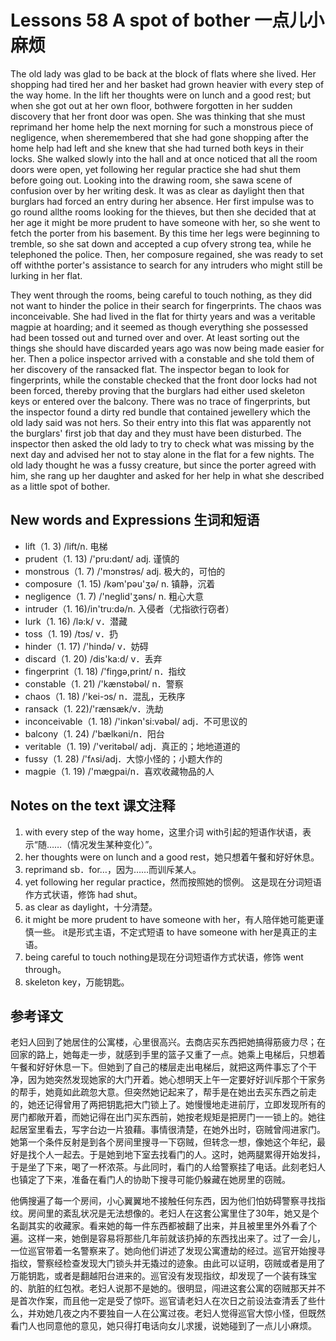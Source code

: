 # Lessons 58 A spot of bother 一点儿小麻烦
The old lady was glad to be back at the block of flats where she lived. Her shopping had tired her and her basket had grown heavier with every step of the way home. In the lift her thoughts were on lunch and a good rest; but when she got out at her own floor, bothwere forgotten in her sudden discovery that her front door was open. She was thinking that she must reprimand her home help the next morning for such a monstrous piece of negligence, when sheremembered that she had gone shopping after the home help had left and she knew that she had turned both keys in their locks. She walked slowly into the hall and at once noticed that all the room doors were open, yet following her regular practice she had shut them before going out. Looking into the drawing room, she sawa scene of confusion over by her writing desk. It was as clear as daylight then that burglars had forced an entry during her absence. Her first impulse was to go round allthe rooms looking for the thieves, but then she decided that at her age it might be more prudent to have someone with her, so she went to fetch the porter from his basement. By this time her legs were beginning to tremble, so she sat down and accepted a cup ofvery strong tea, while he telephoned the police. Then, her composure regained, she was ready to set off withthe porter's assistance to search for any intruders who might still be lurking in her flat.

They went through the rooms, being careful to touch nothing, as they did not want to hinder the police in their search for fingerprints. The chaos was inconceivable. She had lived in the flat for thirty years and was a veritable magpie at hoarding; and it seemed as though everything she possessed had been tossed out and turned over and over. At least sorting out the things she should have discarded years ago was now being made easier for her. Then a police inspector arrived with a constable and she told them of her discovery of the ransacked flat. The inspector began to look for fingerprints, while the constable checked that the front door locks had not been forced, thereby proving that the burglars had either used skeleton keys or entered over the balcony. There was no trace of fingerprints, but the inspector found a dirty red bundle that contained jewellery which the old lady said was not hers. So their entry into this flat was apparently not the burglars' first job that day and they must have been disturbed. The inspector then asked the old lady to try to check what was missing by the next day and advised her not to stay alone in the flat for a few nights. The old lady thought he was a fussy creature, but since the porter agreed with him, she rang up her daughter and asked for her help in what she described as a little spot of bother.

## New words and Expressions 生词和短语

* lift（1. 3) /lift/n. 电梯
* prudent（1. 13) /'pru:dənt/ adj. 谨慎的
* monstrous（1. 7) /'mɔnstrəs/ adj. 极大的，可怕的
* composure（1. 15) /kəm'pəu'ʒə/ n. 镇静，沉着
* negligence（1. 7) /'neglid'ʒəns/ n. 粗心大意
* intruder（1. 16)/in'tru:də/n. 入侵者（尤指欲行窃者）
* lurk（1. 16) /lə:k/ v．潜藏
* toss（1. 19) /tɔs/ v．扔
* hinder（1. 17) /'hində/ v．妨碍
* discard（1. 20) /dis'ka:d/ v．丢弃
* fingerprint（1. 18) /'fiŋgə,print/ n．指纹
* constable（1. 21) /'kænstəbəl/ n．警察
* chaos（1. 18) /'kei-ɔs/ n．混乱，无秩序
* ransack（1. 22)/'rænsæk/v．洗劫
* inconceivable（1. 18) /'inkən'si:vəbəl/ adj．不可思议的
* balcony（1. 24) /'bælkəni/n．阳台
* veritable（1. 19) /'veritəbəl/ adj．真正的；地地道道的
* fussy（1. 28) /'fʌsi/adj．大惊小怪的；小题大作的
* magpie（1. 19) /'mægpai/n．喜欢收藏物品的人

## Notes on the text 课文注释

1. with every step of the way home，这里介词 with引起的短语作状语，表示“随……（情况发生某种变化）”。
2. her thoughts were on lunch and a good rest，她只想着午餐和好好休息。
3. reprimand sb．for…，因为……而训斥某人。
4. yet following her regular practice，然而按照她的惯例。
	这是现在分词短语作方式状语，修饰 had shut。
5. as clear as daylight，十分清楚。
6. it might be more prudent to have someone with her，有人陪伴她可能更谨慎一些。
	it是形式主语，不定式短语 to have someone with her是真正的主语。
7. being careful to touch nothing是现在分词短语作方式状语，修饰 went through。
8. skeleton key，万能钥匙。

## 参考译文

老妇人回到了她居住的公寓楼，心里很高兴。去商店买东西把她搞得筋疲力尽；在回家的路上，她每走一步，就感到手里的篮子又重了一点。她乘上电梯后，只想着午餐和好好休息一下。但她到了自己的楼层走出电梯后，就把这两件事忘了个干净，因为她突然发现她家的大门开着。她心想明天上午一定要好好训斥那个干家务的帮手，她竟如此疏忽大意。但突然她记起来了，帮手是在她出去买东西之前走的，她还记得曾用了两把钥匙把大门锁上了。她慢慢地走进前厅，立即发现所有的房门都敞开着，而她记得在出门买东西前，她按老规矩是把房门一一锁上的。她往起居室里看去，写字台边一片狼藉。事情很清楚，在她外出时，窃贼曾闯进家门。她第一个条件反射是到各个房间里搜寻一下窃贼，但转念一想，像她这个年纪，最好是找个人一起去。于是她到地下室去找看门的人。这时，她两腿累得开始发抖，于是坐了下来，喝了一杯浓茶。与此同时，看门的人给警察挂了电话。此刻老妇人也镇定了下来，准备在看门人的协助下搜寻可能仍躲藏在她房里的窃贼。

他俩搜遍了每一个房间，小心翼翼地不接触任何东西，因为他们怕妨碍警察寻找指纹。房间里的紊乱状况是无法想像的。老妇人在这套公寓里住了30年，她又是个名副其实的收藏家。看来她的每一件东西都被翻了出来，并且被里里外外看了个遍。这样一来，她倒是容易将那些几年前就该扔掉的东西找出来了。过了一会儿，一位巡官带着一名警察来了。她向他们讲述了发现公寓遭劫的经过。巡官开始搜寻指纹，警察经检查发现大门锁头并无撬过的迹象。由此可以证明，窃贼或者是用了万能钥匙，或者是翻越阳台进来的。巡官没有发现指纹，却发现了一个装有珠宝的、肮脏的红包袱。老妇人说那不是她的。很明显，闯进这套公寓的窃贼那天并不是首次作案，而且他一定是受了惊吓。巡官请老妇人在次日之前设法查清丢了些什么，并劝她几夜之内不要独自一人在公寓过夜。老妇人觉得巡官大惊小怪，但既然看门人也同意他的意见，她只得打电话向女儿求援，说她碰到了一点儿小麻烦。
